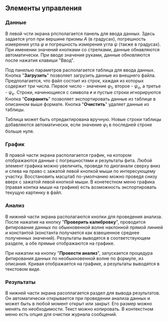 ## Элементы управления ##

### Данные ###

В левой чсти экрана рпсполагается панель для ввода данных. Здесь задается угол при вершине призмы $A$ (в градусах), погрешность измерения угла $\varphi$ и погрешность измерения угла $\psi$ (также в градусах). При именении значений кнопками со стрелками, данные обнавляются автоматически. При вводе значения руками, данные обновляются после нажатия клавиши "Ввод".
 
Под панелью параметров располагается таблица для ввода данных. Кнопка "**Загрузить**" позволяет загрузить данные из внещнего файла. Предполагается, что файл состоит из строк, каждая из которых содержит три числа. Первое число - значение $\varphi_1$, второе - $\psi_o$, а третье - $\psi_e$. Строки, начинющиеся с символа `#` и пустые строки игнорируются Кнопка "**Сохранить**" позволяет экспортировать данные из таблице в описанном выше формате. Кнопка "**Очистить**" удаляет данные из таблицы.
 
 Таблица может быть отредактирована вручную. Новые строки таблицы добавляются автоматически, если значение $\varphi_1$ в последней строке больше нуля.
 
### График ###

В правой части экрана располагается график, на котором отображаются данные с погрешностями и результаты фита. Любой элемент графика можно увеличить, проведя по диоганали сверху вниз и слева на право с зажатой левой кнопкой мыши по интересующему участку. Восстановить масштаб по-умолчанию можно проведя снизу вверх с зажатой левой кнопкой мыши. В конетестном меню графика (правая конпка мыши на графике) есть возможность экспортировать текущую картинку в файл. 

### Анализ ###

В нижней части экрана располагаются кнопки для проведения анализа. После нажатия на кнопку "**Проверить калибровку**", проводится фитирование данных по обыкновенной волне наклонной прямой линией и константой (константа получается как взвешенное среднее полученных значений). Результаты выводятся в соответствующем разделе, а обе прямые отображаются на графике.

При нажатии на кнопку "**Провести анализ**", запускается процедура фитирования данных по необыкновенной волне по формуле, из описания. Кривая отображается на графике, а результаты выводятся в текстовом виде.

### Результаты ###

В нижней части экрана расоплагается раздел для вывода результатов. Он автоматически открывается при проведении анализа данных и может быть в любой момент открыт или закрыт. Его размер можно менять по необходимости. Текст можно копировать. В контекстном меню есть опция для очистки журнала сообщений.